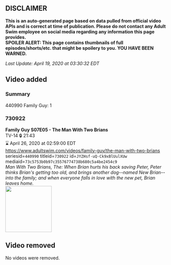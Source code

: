 ## DISCLAIMER
**This is an auto-generated page based on data pulled from official video APIs and is correct at time of publication. Please do not contact any Adult Swim employee on social media regarding any information this page provides.**  
**SPOILER ALERT: This page contains thumbnails of full episodes/shorts/etc. that might be spoilery to you. YOU HAVE BEEN WARNED.**  

_Last Update: April 19, 2020 at 03:30:32 EDT_
## Video added
### Summary
440990 Family Guy: 1  
### 730922
**Family Guy S07E05 - The Man With Two Brians**  
TV-14 🔒 21:43  
⌛ April 26, 2020 at 02:59:00 EDT  
https://www.adultswim.com/videos/family-guy/the-man-with-two-brians  
seriesid=`440990` titleid=`730922` id=`JYZHsf-uQ-Ck9xBlUulXUw` mediaid=`73c5753b0b97c35576774738b680c5a4be2454c9`  
_Man With Two Brians, The: When Brian hurts his back saving Peter, Peter thinks Brian's getting too old, and brings another dog--named New Brian--into the family; and when everyone falls in love with the new pet, Brian leaves home._  
<a href="https://i.cdn.turner.com/adultswim/big/image-upload/thumbnails/thumb-2_image-15180327681302.jpg"><img src="https://i.cdn.turner.com/adultswim/big/image-upload/thumbnails/thumb-2_image-15180327681302.jpg" height="144px" /></a>
## Video removed
No videos were removed.  
